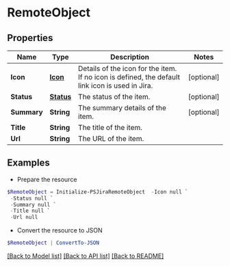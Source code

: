 # RemoteObject
## Properties

Name | Type | Description | Notes
------------ | ------------- | ------------- | -------------
**Icon** | [**Icon**](Icon.md) | Details of the icon for the item. If no icon is defined, the default link icon is used in Jira. | [optional] 
**Status** | [**Status**](Status.md) | The status of the item. | [optional] 
**Summary** | **String** | The summary details of the item. | [optional] 
**Title** | **String** | The title of the item. | 
**Url** | **String** | The URL of the item. | 

## Examples

- Prepare the resource
```powershell
$RemoteObject = Initialize-PSJiraRemoteObject  -Icon null `
 -Status null `
 -Summary null `
 -Title null `
 -Url null
```

- Convert the resource to JSON
```powershell
$RemoteObject | ConvertTo-JSON
```

[[Back to Model list]](../README.md#documentation-for-models) [[Back to API list]](../README.md#documentation-for-api-endpoints) [[Back to README]](../README.md)

